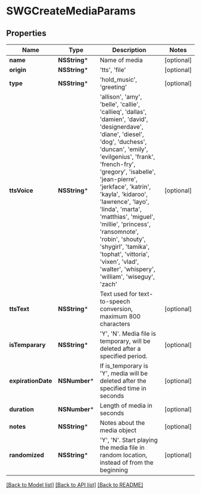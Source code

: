 # SWGCreateMediaParams

## Properties
Name | Type | Description | Notes
------------ | ------------- | ------------- | -------------
**name** | **NSString*** | Name of media | [optional] 
**origin** | **NSString*** | &#39;tts&#39;, &#39;file&#39; | [optional] 
**type** | **NSString*** | &#39;hold_music&#39;, &#39;greeting&#39; | [optional] 
**ttsVoice** | **NSString*** | &#39;allison&#39;, &#39;amy&#39;, &#39;belle&#39;, &#39;callie&#39;, &#39;callieq&#39;, &#39;dallas&#39;, &#39;damien&#39;, &#39;david&#39;, &#39;designerdave&#39;, &#39;diane&#39;, &#39;diesel&#39;, &#39;dog&#39;, &#39;duchess&#39;, &#39;duncan&#39;, &#39;emily&#39;, &#39;evilgenius&#39;, &#39;frank&#39;, &#39;french-fry&#39;, &#39;gregory&#39;, &#39;isabelle&#39;, &#39;jean-pierre&#39;, &#39;jerkface&#39;, &#39;katrin&#39;, &#39;kayla&#39;, &#39;kidaroo&#39;, &#39;lawrence&#39;, &#39;layo&#39;, &#39;linda&#39;, &#39;marta&#39;, &#39;matthias&#39;, &#39;miguel&#39;, &#39;millie&#39;, &#39;princess&#39;, &#39;ransomnote&#39;, &#39;robin&#39;, &#39;shouty&#39;, &#39;shygirl&#39;, &#39;tamika&#39;, &#39;tophat&#39;, &#39;vittoria&#39;, &#39;vixen&#39;, &#39;vlad&#39;, &#39;walter&#39;, &#39;whispery&#39;, &#39;william&#39;, &#39;wiseguy&#39;, &#39;zach&#39; | [optional] 
**ttsText** | **NSString*** | Text used for text-to-speech conversion, maximum 800 characters | [optional] 
**isTemparary** | **NSString*** | &#39;Y&#39;, &#39;N&#39;. Media file is temporary, will be deleted after a specified period. | [optional] 
**expirationDate** | **NSNumber*** | If is_temporary is &#39;Y&#39;, media will be deleted after the specified time in seconds | [optional] 
**duration** | **NSNumber*** | Length of media in seconds | [optional] 
**notes** | **NSString*** | Notes about the media object | [optional] 
**randomized** | **NSString*** | &#39;Y&#39;, &#39;N&#39;. Start playing the media file in random location, instead of from the beginning | [optional] 

[[Back to Model list]](../README.md#documentation-for-models) [[Back to API list]](../README.md#documentation-for-api-endpoints) [[Back to README]](../README.md)


